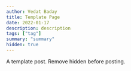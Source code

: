 ```yaml
---
author: Vedat Baday
title: Template Page
date: 2022-01-17
description: description
tags: ["tag"]
summary: "summary"
hidden: true
---
```


A template post. Remove hidden before posting.
